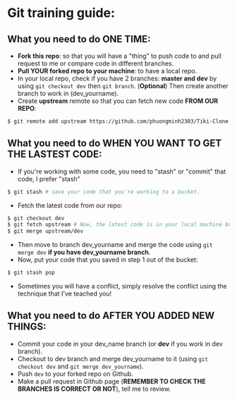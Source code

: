 # Git training guide:

## What you need to do ONE TIME:
- **Fork this repo**: so that you will have a "thing" to push code to and pull request to me or compare code in different branches.
- **Pull YOUR forked repo to your machine**: to have a local repo.
- In your local repo, check if you have 2 branches: **master and dev** by using ```git checkout dev``` then ```git branch```. (**Optional**) Then create another branch to work in (dev_yourname).
- Create **upstream** remote so that you can fetch new code **FROM OUR REPO**:
```sh
$ git remote add upstream https://github.com/phuongminh2303/Tiki-Clone.git
```

## What you need to do WHEN YOU WANT TO GET THE LASTEST CODE:
- If you're working with some code, you need to "stash" or "commit" that code, I prefer "stash"
```sh
$ git stash # save your code that you're working to a bucket.
```
- Fetch the latest code from our repo:
```sh
$ git checkout dev 
$ git fetch upstream # Now, the latest code is in your local machine but you need to merge it into dev branch
$ git merge upstream/dev
```
- Then move to branch dev_yourname and merge the code using ```git merge dev``` **if you have dev_yourname branch**.
- Now, put your code that you saved in step 1 out of the bucket:
```sh
$ git stash pop
```
- Sometimes you will have a conflict, simply resolve the conflict using the technique that I've teached you!

## What you need to do AFTER YOU ADDED NEW THINGS:
- Commit your code in your dev_name branch (or **dev** if you work in dev branch).
- Checkout to dev branch and merge dev_yourname to it (using ```git checkout dev``` and ```git merge dev_yourname```).
- Push ```dev``` to your forked repo on Github.
- Make a pull request in Github page (**REMEMBER TO CHECK THE BRANCHES IS CORRECT OR NOT**), tell me to review.
